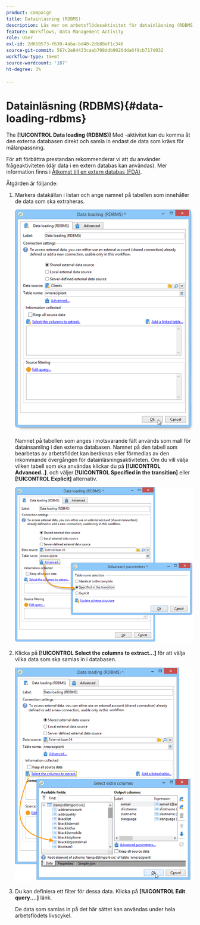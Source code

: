 ```yaml
---
product: campaign
title: Datainläsning (RDBMS)
description: Läs mer om arbetsflödesaktivitet för datainläsning (RDBMS)
feature: Workflows, Data Management Activity
role: User
exl-id: 2d650573-f630-4aba-bd40-2db88ef1c346
source-git-commit: 567c2e84433caab708ddb9026dda6f9cb717d032
workflow-type: tm+mt
source-wordcount: '187'
ht-degree: 3%

---
```


# Datainläsning (RDBMS){#data-loading-rdbms}



The **[!UICONTROL Data loading (RDBMS)]** Med -aktivitet kan du komma åt den externa databasen direkt och samla in endast de data som krävs för målanpassning.

För att förbättra prestandan rekommenderar vi att du använder frågeaktiviteten (där data i en extern databas kan användas). Mer information finns i [Åtkomst till en extern databas (FDA)](accessing-an-external-database--fda-.md).

Åtgärden är följande:

1. Markera datakällan i listan och ange namnet på tabellen som innehåller de data som ska extraheras.

   ![](assets/s_advuser_wf_sgbd_sample_1.png)

   Namnet på tabellen som anges i motsvarande fält används som mall för datainsamling i den externa databasen. Namnet på den tabell som bearbetas av arbetsflödet kan beräknas eller förmedlas av den inkommande övergången för datainläsningsaktiviteten. Om du vill välja vilken tabell som ska användas klickar du på **[!UICONTROL Advanced..]**. och väljer **[!UICONTROL Specified in the transition]** eller **[!UICONTROL Explicit]** alternativ.

   ![](assets/s_advuser_wf_sgbd_sample_5.png)

1. Klicka på **[!UICONTROL Select the columns to extract...]** för att välja vilka data som ska samlas in i databasen.

   ![](assets/s_advuser_wf_sgbd_sample_2.png)

1. Du kan definiera ett filter för dessa data. Klicka på **[!UICONTROL Edit query....]** länk.

   De data som samlas in på det här sättet kan användas under hela arbetsflödets livscykel.

